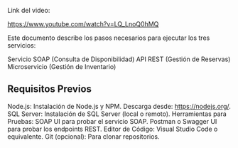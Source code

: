 Link del video:  

https://www.youtube.com/watch?v=LQ_LnoQ0hMQ

Este documento describe los pasos necesarios para ejecutar los tres servicios:

Servicio SOAP (Consulta de Disponibilidad)
API REST (Gestión de Reservas)
Microservicio (Gestión de Inventario)
## Requisitos Previos
Node.js: Instalación de Node.js y NPM.
Descarga desde: https://nodejs.org/.
SQL Server: Instalación de SQL Server (local o remoto).
Herramientas para Pruebas:
SOAP UI para probar el servicio SOAP.
Postman o Swagger UI para probar los endpoints REST.
Editor de Código: Visual Studio Code o equivalente.
Git (opcional): Para clonar repositorios.
